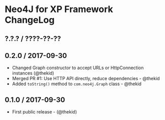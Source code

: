 Neo4J for XP Framework ChangeLog
========================================================================

## ?.?.? / ????-??-??

## 0.2.0 / 2017-09-30

* Changed Graph constructor to accept URLs or HttpConnection instances
  (@thekid)
* Merged PR #1: Use HTTP API directly, reduce dependencies - @thekid
* Added `toString()` method to `com.neo4j.Graph` class - @thekid

## 0.1.0 / 2017-09-30

* First public release - (@thekid)
